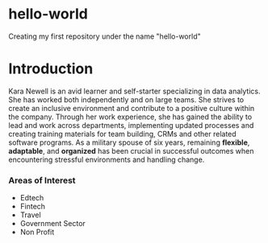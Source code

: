 # hello-world
Creating my first repository under the name "hello-world" 
# Introduction
Kara Newell is an avid learner and self-starter specializing in data analytics. She has worked both independently and on large teams. She strives to create an inclusive environment and contribute to a positive culture within the company. Through her work experience, she has gained the ability to lead and work across departments, implementing updated processes and creating training materials for team building, CRMs and other related software programs. As a military spouse of six years, remaining **flexible**, **adaptable**, and **organized** has been crucial in successful outcomes when encountering stressful environments and handling change.
### Areas of Interest
- Edtech
- Fintech
- Travel 
- Government Sector
- Non Profit
